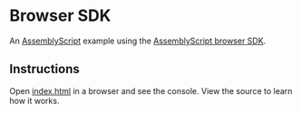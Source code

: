 Browser SDK
===========

An [AssemblyScript](http://assemblyscript.org) example using the [AssemblyScript browser SDK](https://github.com/AssemblyScript/assemblyscript/tree/master/lib/sdk).

Instructions
------------

Open [index.html](./index.html) in a browser and see the console. View the source to learn how it works.
